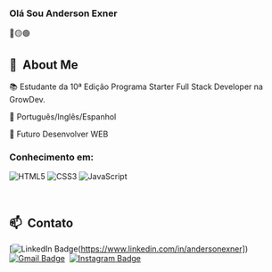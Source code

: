### Olá Sou Anderson Exner
<div>
🔴🟡🟢

<br>

</div>

<div>

  ## 🧭 &nbsp;About Me

📚 Estudante da 10ª Edição Programa Starter Full Stack Developer na GrowDev.
  
🌱 Português/Inglês/Espanhol
  
🌱  Futuro Desenvolver WEB

### Conhecimento em:
  
![HTML5](https://img.shields.io/badge/-HTML5-%23E44D27?style=flat-square&logo=html5&logoColor=ffffff)
![CSS3](https://img.shields.io/badge/-CSS3-%231572B6?style=flat-square&logo=css3)
![JavaScript](https://img.shields.io/badge/-JavaScript-%23F7DF1C?style=flat-square&logo=javascript&logoColor=000000&labelColor=%23F7DF1C&color=%23FFCE5A)


  <br>


  ## 📫 &nbsp;Contato

   [![LinkedIn Badge](https://img.shields.io/badge/-Anderson_Exner-blue?style=flat-square&logo=Linkedin&logoColor=white)(https://www.linkedin.com/in/andersonexner])&nbsp;
  [![Gmail Badge](https://img.shields.io/badge/-andersonexner@gmail.com-red?style=flat-square&logo=Gmail&logoColor=white)](mailto:andersonexner@gmail.com)&nbsp;
  [![Instagram Badge](https://img.shields.io/badge/-Andersonexner-EB2A08?style=flat-square&logo=Instagram&logoColor=white)](https://www.instagram.com/AndersonExner/)&nbsp;
  


